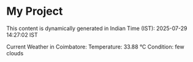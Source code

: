 # My Project

This content is dynamically generated in Indian Time (IST): 2025-07-29 14:27:02 IST


Current Weather in Coimbatore:
Temperature: 33.88 °C
Condition: few clouds
